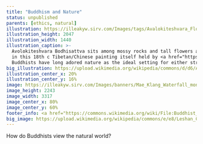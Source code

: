 ```yaml
---
title: "Buddhism and Nature"
status: unpublished
parents: [ethics, natural]
illustration: https://illeakyw.sirv.com/Images/tags/Avalokiteshvara_Flower.jpg
illustration_height: 2047
illustration_width: 1440
illustration_caption: >-
  Avolokiteshvara Bodhisattva sits among mossy rocks and tall flowers as he beholds a lotus bearing Amitabha
  in this 18th c Tibetan/Chinese painting itself held by <a href="https://artsandculture.google.com/asset/wd/6gHlKIrgWrb1HQ)">the Rubin</a>.
  Buddhists have long adored nature as the ideal setting for either striving or relaxing.
big_illustration: https://upload.wikimedia.org/wikipedia/commons/d/d6/Avalokiteshvara%2C_One_of_the_Eight_Great_Bodhisattvas_-_Google_Art_Project.jpg
illustration_center_x: 20%
illustration_center_y: 16%
image: https://illeakyw.sirv.com/Images/banners/Mae_Klang_Waterfall_monk.jpg
image_height: 2243
image_width: 3317
image_center_x: 80%
image_center_y: 60%
footer_info: <a href="https://commons.wikimedia.org/wiki/File:Buddhist_monk_in_Mae_Klang_Waterfall.jpg">Devaprapas</a>, <a href="https://creativecommons.org/licenses/by/3.0">CC BY 3.0</a>, via Wikimedia Commons
big_image: https://upload.wikimedia.org/wikipedia/commons/e/e8/Leshan_China_Buddhist-Monk-01.jpg
---
```


How do Buddhists view the natural world?

